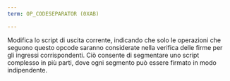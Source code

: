 ```yaml
---
term: OP_CODESEPARATOR (0XAB)

---
```

Modifica lo script di uscita corrente, indicando che solo le operazioni che seguono questo opcode saranno considerate nella verifica delle firme per gli ingressi corrispondenti. Ciò consente di segmentare uno script complesso in più parti, dove ogni segmento può essere firmato in modo indipendente.